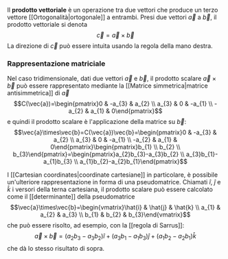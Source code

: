 Il **prodotto vettoriale** è un operazione tra due vettori che produce un terzo vettore [[Ortogonalità|ortogonale]] a entrambi. Presi due vettori $\vec{a}$ a $\vec{b}$, il prodotto vettoriale si denota
$$\vec{c}=\vec{a}\times\vec{b}$$
La direzione di $\vec{c}$ può essere intuita usando la regola della mano destra.
### Rappresentazione matriciale
Nel caso tridimensionale, dati due vettori $\vec{a}$ e $\vec{b}$, il prodotto scalare $\vec{a}\times\vec{b}$ può essere rappresentato mediante la [[Matrice simmetrica|matrice antisimmetrica]] di $\vec{a}$
$$C(\vec{a})=\begin{pmatrix}0 & -a_{3} & a_{2} \\ a_{3} & 0 & -a_{1} \\ -a_{2} & a_{1} & 0\end{pmatrix}$$
e quindi il prodotto scalare è l'applicazione della matrice su $\vec{b}$:
$$\vec{a}\times\vec{b}=C(\vec{a})\vec{b}=\begin{pmatrix}0 & -a_{3} & a_{2} \\ a_{3} & 0 & -a_{1} \\ -a_{2} & a_{1} & 0\end{pmatrix}\begin{pmatrix}b_{1} \\ b_{2} \\ b_{3}\end{pmatrix}=\begin{pmatrix}a_{2}b_{3}-a_{3}b_{2} \\ a_{3}b_{1}-a_{1}b_{3} \\ a_{1}b_{2}-a_{2}b_{1}\end{pmatrix}$$

I [[Cartesian coordinates|coordinate cartesiane]] in particolare, è possibile un'ulteriore rappresentazione in forma di una pseudomatrice. Chiamati $\hat{i}$, $\hat{j}$ e $\hat{k}$ i versori della terna cartesiana, il prodotto scalare può essere calcolato come il [[determinante]] della pseudomatrice
$$\vec{a}\times\vec{b}=\begin{vmatrix}\hat{i} & \hat{j} & \hat{k} \\ a_{1} & a_{2} & a_{3} \\ b_{1} & b_{2} & b_{3}\end{vmatrix}$$
che può essere risolto, ad esempio, con la [[regola di Sarrus]]:
$$\vec{a}\times\vec{b}=(a_{2}b_{3}-a_{3}b_{2})\hat{i}+(a_{3}b_{1}-a_{1}b_{3})\hat{j}+(a_{1}b_{2}-a_{2}b_{1})\hat{k}$$
che dà lo stesso risultato di sopra.